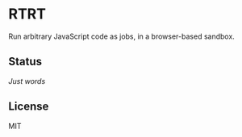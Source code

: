 # RTRT

Run arbitrary JavaScript code as jobs, in a browser-based sandbox.

## Status
*Just words*

## License
MIT
